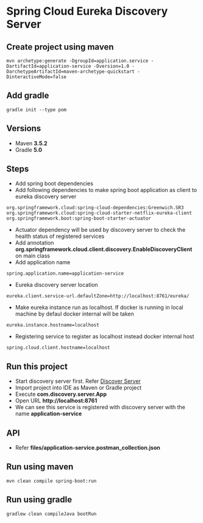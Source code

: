 # Spring Cloud Eureka Discovery Server

## Create project using maven
```
mvn archetype:generate -DgroupId=application.service -DartifactId=application-service -Dversion=1.0 -DarchetypeArtifactId=maven-archetype-quickstart -DinteractiveMode=false
```

## Add gradle
```
gradle init --type pom
```

## Versions
* Maven **3.5.2**
* Gradle **5.0**

## Steps
* Add spring boot dependencies
* Add following dependencies to make spring boot application as client to eureka discovery server
```
org.springframework.cloud:spring-cloud-dependencies:Greenwich.SR3
org.springframework.cloud:spring-cloud-starter-netflix-eureka-client
org.springframework.boot:spring-boot-starter-actuator
```
* Actuator dependency will be used by discovery server to check the health status of registered services
* Add annotation **org.springframework.cloud.client.discovery.EnableDiscoveryClient** on main class
* Add application name
```
spring.application.name=application-service
```
* Eureka discovery server location
```
eureka.client.service-url.defaultZone=http://localhost:8761/eureka/
```
* Make eureka instance run as localhost. If docker is running in local machine by defaul docker internal will be taken
```
eureka.instance.hostname=localhost
```
* Registering service to register as localhost instead docker internal host
```
spring.cloud.client.hostname=localhost
```

## Run this project
* Start discovery server first. Refer [Discover Server](../eureka-discovery-server)
* Import project into IDE as Maven or Gradle project
* Execute **com.discovery.server.App**
* Open URL **http://localhost:8761**
* We can see this service is registered with discovery server with the name **application-service**

## API
* Refer **files/application-service.postman_collection.json**

## Run using maven
```
mvn clean compile spring-boot:run
```

## Run using gradle
```
gradlew clean compileJava bootRun
```